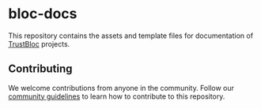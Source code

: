 # bloc-docs

This repository contains the assets and template files for documentation of [TrustBloc](https://github.com/trustbloc) projects.

## Contributing

We welcome contributions from anyone in the community. Follow our [community guidelines](https://github.com/trustbloc/community/blob/master/CONTRIBUTING.md) to learn how to contribute to this repository.
